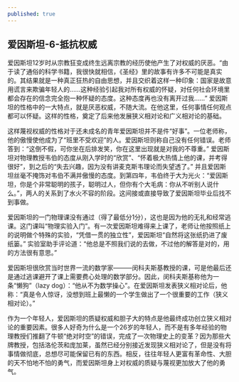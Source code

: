 ```yaml
---
published: true
---
```

## 爱因斯坦-6-抵抗权威

爱因斯坦12岁时从宗教狂变成终生远离宗教的经历使他产生了对权威的厌恶。“由于读了通俗的科学书籍，我很快就相信，《圣经》里的故事有许多不可能是真实的。其结果就是一种真正狂热的自由思想，并且交织着这样一种印象：国家是故意用谎言来欺骗年轻人的……这种经验引起我对所有权威的怀疑，对任何社会环境里都会存在的信念完全抱一种怀疑的态度。这种态度再也没有离开过我……” 爱因斯坦的性格中的一大特点，就是厌恶权威，不随大流。在他这里，任何事情任何观点都可以怀疑。这样的性格，奠定了后来他发展狭义相对论和广义相对论的基础。

这样蔑视权威的性格对于还未成名的青年爱因斯坦并不是件“好事”。一位老师称，他的傲慢使他成为了“班里不受欢迎”的人。爱因斯坦则称自己没有任何错误。老师答到：“这倒不假，可你坐在后排发笑，你在这里出现就是对我的不尊重。” 爱因斯坦对物理教授韦伯的态度从刚入学时的“欣赏”、“怀着极大热情上他的课，并考得很好”，到之后的“失去兴趣，因为没有讲麦克斯韦理论而失望透了。” 并且爱因斯坦丝毫不掩饰对韦伯不满并傲慢的态度。到第四年，韦伯终于大为光火：“爱因斯坦，你是个非常聪明的孩子，聪明过人，但你有个大毛病：你从不听别人说什么。”，两人的关系到了水火不容的阶段。这间接或直接导致了爱因斯坦毕业后找不到事做。

爱因斯坦的一门物理课没有通过（得了最低分1分），这也是因为他的无礼和经常逃课。这门课叫“物理实验入门”。有一次爱因斯坦难得来上课了，老师让他按照纸上的说明做个特殊的实验，“凭借一贯的独立性”，爱因斯坦“自然将这张纸扔进了废纸篓。” 实验室助手评论道：“他总是不照我们说的去做，不过他的解答是对的，用的方法很有意思。”

爱因斯坦很欣赏当时世界一流的数学家———闵科夫斯基教授的课，可是他最后还是通过逃课避开了课上需要费心处理的数学部分。因此，闵科夫斯基称他为一条“懒狗”（lazy dog）：“他从不为数学操心”。在爱因斯坦发表狭义相对论后，他称：“真是令人惊讶，没想到班上最懒的一个学生做出了一个很重要的工作（狭义相对论）。”

作为一个年轻人，爱因斯坦的质疑权威和胆子大的特点是他最终成功创立狭义相对论的重要因素。很多人好奇为什么是一个26岁的年轻人，而不是有多年经验的物理教授们推翻了牛顿“绝对时空”的错误，完成了一次物理史上的变革？因为那些大牌教授，包括洛伦茨和庞加莱，虽然已经分别接近发现狭义相对论了，但是没有将事情做彻底，总想尽可能保留已有的东西。相反，往往年轻人更富有革命性、大胆的天不怕地不怕的勇气，而爱因斯坦身上对权威的质疑与蔑视更加放大了他的勇气。
